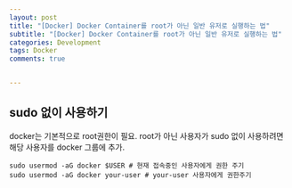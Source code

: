```yaml
---
layout: post
title: "[Docker] Docker Container를 root가 아닌 일반 유저로 실행하는 법"
subtitle: "[Docker] Docker Container를 root가 아닌 일반 유저로 실행하는 법"
categories: Development
tags: Docker
comments: true


---
```


## sudo 없이 사용하기
docker는 기본적으로 root권한이 필요. root가 아닌 사용자가 sudo 없이 사용하려면 해당 사용자를 docker 그룹에 추가.

```shell
sudo usermod -aG docker $USER # 현재 접속중인 사용자에게 권한 주기
sudo usermod -aG docker your-user # your-user 사용자에게 권한주기
```
